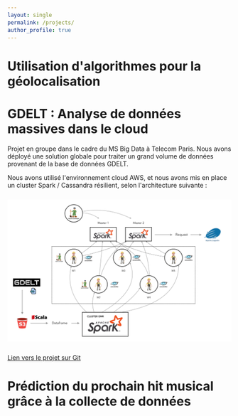 ```yaml
---
layout: single
permalink: /projects/
author_profile: true
---
```


# Utilisation d'algorithmes pour la géolocalisation

# GDELT : Analyse de données massives dans le cloud

Projet en groupe dans le cadre du MS Big Data à Telecom Paris. Nous avons déployé une solution globale pour traiter un grand volume de données provenant de la base de données GDELT.

Nous avons utilisé l'environnement cloud AWS, et nous avons mis en place un cluster Spark / Cassandra résilient, selon l'architecture suivante :

<div align="center">
    <img src="https://github.com/AlexPeterBec/GDELT-cloud-data/raw/master/Images/archi.png" alt="Evaluation Flow-chart" vspace="10">
</div>



<a href="https://github.com/AlexPeterBec/GDELT-cloud-data" target="\_blank">Lien vers le projet sur Git</a>

# Prédiction du prochain hit musical grâce à la collecte de données
